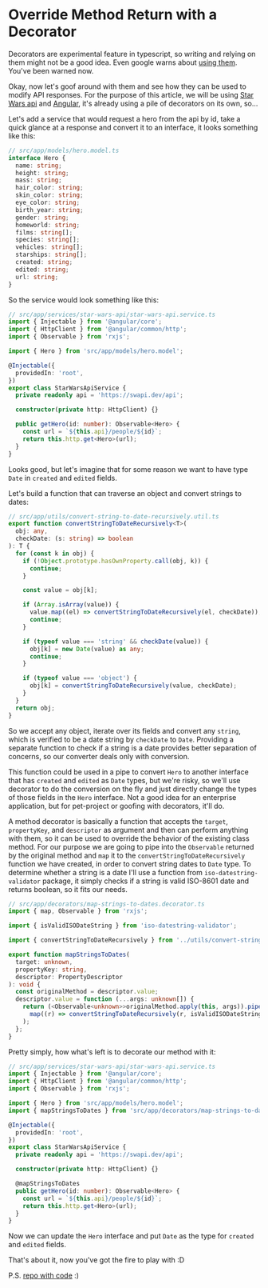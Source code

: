 # Override Method Return with a Decorator

Decorators are experimental feature in typescript, so writing and relying on them might not be a good idea. Even google warns about [using them](https://google.github.io/styleguide/tsguide.html#decorators). You've been warned now.

Okay, now let's goof around with them and see how they can be used to modify API responses. For the purpose of this article, we will be using [Star Wars api](https://swapi.dev/) and [Angular](https://angular.io/), it's already using a pile of decorators on its own, so...

Let's add a service that would request a hero from the api by id, take a quick glance at a response and convert it to an interface, it looks something like this:

```typescript
// src/app/models/hero.model.ts
interface Hero {
  name: string;
  height: string;
  mass: string;
  hair_color: string;
  skin_color: string;
  eye_color: string;
  birth_year: string;
  gender: string;
  homeworld: string;
  films: string[];
  species: string[];
  vehicles: string[];
  starships: string[];
  created: string;
  edited: string;
  url: string;
}
```

So the service would look something like this:
```typescript
// src/app/services/star-wars-api/star-wars-api.service.ts
import { Injectable } from '@angular/core';
import { HttpClient } from '@angular/common/http';
import { Observable } from 'rxjs';

import { Hero } from 'src/app/models/hero.model';

@Injectable({
  providedIn: 'root',
})
export class StarWarsApiService {
  private readonly api = 'https://swapi.dev/api';

  constructor(private http: HttpClient) {}

  public getHero(id: number): Observable<Hero> {
    const url = `${this.api}/people/${id}`;
    return this.http.get<Hero>(url);
  }
}
```
Looks good, but let's imagine that for some reason we want to have type `Date` in `created` and `edited` fields.

Let's build a function that can traverse an object and convert strings to dates:

```typescript
// src/app/utils/convert-string-to-date-recursively.util.ts
export function convertStringToDateRecursively<T>(
  obj: any,
  checkDate: (s: string) => boolean
): T {
  for (const k in obj) {
    if (!Object.prototype.hasOwnProperty.call(obj, k)) {
      continue;
    }

    const value = obj[k];

    if (Array.isArray(value)) {
      value.map((el) => convertStringToDateRecursively(el, checkDate));
      continue;
    }

    if (typeof value === 'string' && checkDate(value)) {
      obj[k] = new Date(value) as any;
      continue;
    }

    if (typeof value === 'object') {
      obj[k] = convertStringToDateRecursively(value, checkDate);
    }
  }
  return obj;
}
```

So we accept any object, iterate over its fields and convert any `string`, which is verified to be a date string by `checkDate` to `Date`. Providing a separate function to check if a string is a date provides better separation of concerns, so our converter deals only with conversion.

This function could be used in a pipe to convert `Hero` to another interface that has `created` and `edited` as `Date` types, but we're risky, so we'll use decorator to do the conversion on the fly and just directly change the types of those fields in the `Hero` interface. Not a good idea for an enterprise application, but for pet-project or goofing with decorators, it'll do.

A method decorator is basically a function that accepts the `target`, `propertyKey`, and `descriptor` as argument and then can perform anything with them, so it can be used to override the behavior of the existing class method. For our purpose we are going to pipe into the `Observable` returned by the original method and `map` it to the `convertStringToDateRecursively` function we have created, in order to convert string dates to `Date` type. To determine whether a string is a date I'll use a function from `iso-datestring-validator` package, it simply checks if a string is valid ISO-8601 date and returns boolean, so it fits our needs.

```typescript
// src/app/decorators/map-strings-to-dates.decorator.ts
import { map, Observable } from 'rxjs';

import { isValidISODateString } from 'iso-datestring-validator';

import { convertStringToDateRecursively } from '../utils/convert-string-to-date-recursively.util';

export function mapStringsToDates(
  target: unknown,
  propertyKey: string,
  descriptor: PropertyDescriptor
): void {
  const originalMethod = descriptor.value;
  descriptor.value = function (...args: unknown[]) {
    return (<Observable<unknown>>originalMethod.apply(this, args)).pipe(
      map((r) => convertStringToDateRecursively(r, isValidISODateString))
    );
  };
}
```

Pretty simply, how what's left is to decorate our method with it:

```typescript
// src/app/services/star-wars-api/star-wars-api.service.ts
import { Injectable } from '@angular/core';
import { HttpClient } from '@angular/common/http';
import { Observable } from 'rxjs';

import { Hero } from 'src/app/models/hero.model';
import { mapStringsToDates } from 'src/app/decorators/map-strings-to-dates.decorator';

@Injectable({
  providedIn: 'root',
})
export class StarWarsApiService {
  private readonly api = 'https://swapi.dev/api';

  constructor(private http: HttpClient) {}

  @mapStringsToDates
  public getHero(id: number): Observable<Hero> {
    const url = `${this.api}/people/${id}`;
    return this.http.get<Hero>(url);
  }
}
```

Now we can update the `Hero` interface and put `Date` as the type for `created` and `edited` fields.

That's about it, now you've got the fire to play with :D

P.S. [repo with code](https://github.com/Bwca/demo__override-method-return-with-decorator) :)